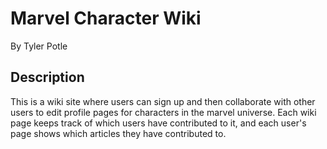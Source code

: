 # Marvel Character Wiki

By Tyler Potle

## Description

This is a wiki site where users can sign up and then collaborate
with other users to edit profile pages for characters in the
marvel universe.  Each wiki page keeps track of which users
have contributed to it, and each user's page shows which articles
they have contributed to.
